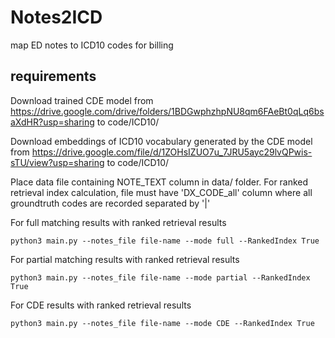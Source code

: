 # Notes2ICD
map ED notes to ICD10 codes for billing
## requirements

Download trained CDE model from https://drive.google.com/drive/folders/1BDGwphzhpNU8qm6FAeBt0qLq6bsaXdHR?usp=sharing to code/ICD10/

Download embeddings of ICD10 vocabulary generated by the CDE model from https://drive.google.com/file/d/1ZOHsIZUO7u_7JRU5ayc29lvQPwis-sTU/view?usp=sharing to code/ICD10/

Place data file containing NOTE_TEXT column in data/ folder. For ranked retrieval index calculation, file must have 'DX_CODE_all' column where all groundtruth codes are recorded separated by '|'

For full matching results with ranked retrieval results
```
python3 main.py --notes_file file-name --mode full --RankedIndex True
```
For partial matching results with ranked retrieval results
```
python3 main.py --notes_file file-name --mode partial --RankedIndex True
```
For CDE results with ranked retrieval results
```
python3 main.py --notes_file file-name --mode CDE --RankedIndex True
```
